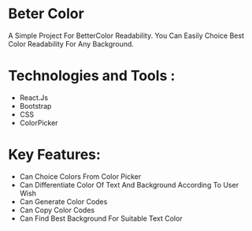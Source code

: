 <h1>Beter Color</h1>

A Simple Project For BetterColor Readability. You Can Easily Choice Best Color Readability For Any Background.

# Technologies and Tools :
* React.Js
* Bootstrap
* CSS
* ColorPicker

# Key Features:
* Can Choice Colors From Color Picker
* Can Differentiate Color Of Text And Background According To User Wish
* Can Generate Color Codes
* Can Copy Color Codes
* Can Find Best Background For Suitable Text Color
